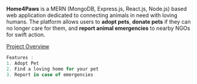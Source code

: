 **Home4Paws** is a MERN (MongoDB, Express.js, React.js, Node.js) based web application dedicated to connecting animals in need with loving humans. The platform allows users to **adopt pets**, **donate pets** if they can no longer care for them, and **report animal emergencies** to nearby NGOs for swift action.

[Project Overview](https://youtu.be/YYhHH07nBKo?si=QgHgxQU73JM3SxNZ)


```js
Features :
1. Adopt Pet
2. Find a loving home for your pet 
3. Report in case of emergencies
```
